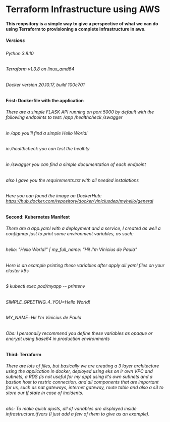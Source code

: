 # Terraform Infrastructure using AWS

#### This reopsitory is a simple way to give a perspective of what we can do using Terraform to provisioning a complete infrastructure in aws. 
##### Versions
###### Python 3.8.10
###### Terraform v1.3.8 on linux_amd64
###### Docker version 20.10.17, build 100c701

#### Frist: Dockerfile with the application
###### There are a simple FLASK API running on port 5000 by default with the following endpoints to test: /app /healthcheck /swagger
###### in /app you'll find a simple Hello World!
###### in /healthcheck you can test the healhty 
###### in /swagger you can find a simple documentation of each endpoint 
###### also I gave you the requirements.txt with all needed instalations
###### Here you can found the image on DockerHub: https://hub.docker.com/repository/docker/viniciusdep/myhello/general

#### Second: Kubernetes Manifest
###### There are a app.yaml with a deployment and a service, I created as well a configmap just to print some environment variables, as such:
###### hello: "Hello World!" | my_full_name: "Hi! I'm Vinicius de Paula"
###### Here is an example printing these variables after apply all yaml files on your cluster k8s

###### $  kubectl exec pod/myapp -- printenv
###### SIMPLE_GREETING_4_YOU=Hello World!
###### MY_NAME=Hi! I'm Vinicius de Paula

###### Obs: I personally recommend you define these variables as opaque or encrypt using base64 in production environments

#### Third: Terraform
###### There are lots of files, but basically we are creating a 3 layer architecture using the application in docker, deployed using eks on ir own VPC and subnets, a RDS (is not useful for my app) using it's own subnets and a bastion host to restric connection, and all components that are important for us, such as nat gateways, internet gateway, route table and also a s3 to store our tf.state in case of incidents. 
###### obs: To make quick ajusts, all of variables are displayed inside infrastructure.tfvars (I just add a few of them to give as an example). 